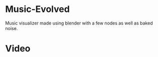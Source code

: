 # Music-Evolved
Music visualizer made using blender with a few nodes as well as baked noise.
# Video
